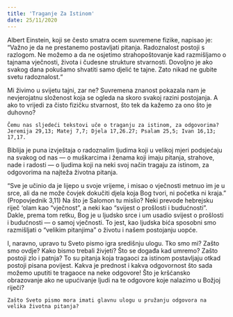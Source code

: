 ```yaml
---
title: 'Traganje Za Istinom'
date: 25/11/2020
---
```


Albert Einstein, koji se često smatra ocem suvremene fizike, napisao je: “Važno je da ne prestanemo postavljati pitanja. Radoznalost postoji s razlogom. Ne možemo a da ne osjetimo strahopoštovanje kad razmišljamo o tajnama vječnosti, života i čudesne strukture stvarnosti. Dovoljno je ako svakog dana pokušamo shvatiti samo djelić te tajne. Zato nikad ne gubite svetu radoznalost.“

Mi živimo u svijetu tajni, zar ne? Suvremena znanost pokazala nam je nevjerojatnu složenost koja se ogleda na skoro svakoj razini postojanja. A ako to vrijedi za čisto fizičku stvarnost, što tek da kažemo za ono što je duhovno?

`Čemu nas sljedeći tekstovi uče o traganju za istinom, za odgovorima? Jeremija 29,13; Matej 7,7; Djela 17,26.27; Psalam 25,5; Ivan 16,13; 17,17.`

Biblija je puna izvještaja o radoznalim ljudima koji u velikoj mjeri podsjećaju na svakog od nas — o muškarcima i ženama koji imaju pitanja, strahove, nade i radosti — o ljudima koji na neki svoj način tragaju za istinom, za odgovorima na najteža životna pitanja.

“Sve je učinio da je lijepo u svoje vrijeme, i misao o vječnosti metnuo im je u srce, ali da ne može čovjek dokučiti djela koja Bog tvori, ni početka ni kraja.” (Propovjednik 3,11) Na što je Salomon tu mislio? Neki prevode hebrejsku riječ ‘olam kao “vječnost”, a neki kao “svijest o prošlosti i budućnosti”. Dakle, prema tom retku, Bog je u ljudsko srce i um usadio svijest o prošlosti i budućnosti — o samoj vječnosti. To jest, kao ljudska bića sposobni smo razmišljati o “velikim pitanjima” o životu i našem postojanju uopće.

I, naravno, upravo tu Sveto pismo igra središnju ulogu. Tko smo mi? Zašto smo ovdje? Kako bismo trebali živjeti? Što se događa kad umremo? Zašto postoji zlo i patnja? To su pitanja koja tragaoci za istinom postavljaju otkad postoji pisana povijest. Kakva je prednost i kakva odgovornost što sada možemo uputiti te tragaoce na neke odgovore! Što je kršćansko obrazovanje ako ne upućivanje ljudi na te odgovore koje nalazimo u Božjoj riječi?

`Zašto Sveto pismo mora imati glavnu ulogu u pružanju odgovora na velika životna pitanja?`